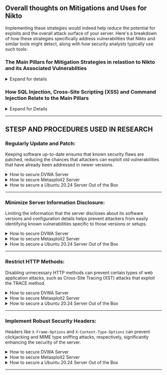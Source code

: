 ## Overall thoughts on Mitigations and Uses for Nikto

Implementing these strategies would indeed help reduce the potential for exploits and the overall attack surface of your server. Here's a breakdown of how these strategies specifically address vulnerabilities that Nikto and similar tools might detect, along with how security analysts typically use such tools:

### The Main Pillars for Mitigation Strategies in relastion to **Nikto** and its Associated Vulnerablities

<details>
  <summary>Expand for details</summary>

1. **Regularly Update and Patch**:
   - Keeping software up-to-date ensures that known security flaws are patched, reducing the chances that attackers can exploit old vulnerabilities that have already been addressed in newer versions.

2. **Minimize Server Information Disclosure**:
   - Limiting the information that the server discloses about its software versions and configuration details helps prevent attackers from easily identifying known vulnerabilities specific to those versions or setups.

3. **Restrict HTTP Methods**:
   - Disabling unnecessary HTTP methods can prevent certain types of web application attacks, such as Cross-Site Tracing (XST) attacks that exploit the TRACE method.

4. **Implement Robust Security Headers**:
   - Headers like `X-Frame-Options` and `X-Content-Type-Options` can prevent clickjacking and MIME type sniffing attacks, respectively, significantly enhancing the security of the server.

### Uses for Security Analysts:

Nikto, as an automated web scanning tool, offers several practical uses for security analysts:

1. **Initial Security Assessment**:
   - Nikto can quickly provide an overview of the web server’s security posture, identifying outdated software, misconfigurations, and potential vulnerabilities.

2. **Continuous Security Monitoring**:
   - Regular scans with Nikto can help track the security status of web servers over time, detecting new vulnerabilities or changes that might introduce security risks.

3. **Verification of Security Controls**:
   - After configuring security settings or applying patches, Nikto can be used to verify that these measures have been correctly implemented and are effective.

4. **Penetration Testing**:
   - In penetration testing scenarios, Nikto can be used as part of the reconnaissance phase to gather information that could be used for more targeted attacks.

5. **Compliance Checks**:
   - Nikto can help ensure that web servers comply with security policies and standards by regularly checking for configurations or headers that should be in place as per compliance requirements.

### Insights for Security Enhancement:

- **Identifying Misconfigurations**: By revealing misconfigurations and unnecessary services, Nikto provides insights that allow analysts to tighten security measures.
- **Guidance for Hardening**: The output from Nikto can guide the hardening process by highlighting specific areas where security can be enhanced.
- **Educational Tool**: For new analysts or educational environments, Nikto serves as an excellent tool to learn about common web vulnerabilities and the impact of different configurations.

Overall, tools like Nikto are invaluable for security analysts not only for defensive purposes but also to understand potential attack vectors and to simulate how an attacker might profile a system. Regular use of such tools is part of a proactive security strategy that helps maintain the integrity and security of web-facing services.
  
</details>

### How SQL Injection, Cross-Site Scripting (XSS) and Command Injection Relate to the Main Pillars 

<details>
  <summary>Expand for Details</summary>

The vulnerabilities 
- SQL Injection
- Cross-Site Scripting (XSS)
- Command Injection
fall under different areas of pillars `Regularly Update and Patch`, `Minimize Server Information Disclosure`, `Restrict HTTP Methods` & `Implement Robust Security Headers`, each highlighting a specific type of threat that web applications may face. Here’s how the vulnerablilities map onto the broader categories of security practices:

### 1. SQL Injection
- **Related Security Consideration: Regularly Update and Patch**
  - Keeping database management systems (DBMS) and web applications up-to-date can help mitigate vulnerabilities that might be exploited via SQL injection.
  - **Explanation**: Often, updates include patches for security holes that allow SQL injection. Developers also improve the way input is handled, helping to prevent malicious data from affecting SQL queries.

### 2. Cross-Site Scripting (XSS)
- **Related Security Consideration: Implement Robust Security Headers**
  - Using security headers such as `Content-Security-Policy` can significantly reduce the risk of XSS by specifying which dynamic resources are allowed to load.
  - **Explanation**: Properly configured, these headers help prevent attackers from executing malicious scripts in the browsers of unsuspecting users.

### 3. Command Injection
- **Related Security Consideration: Restrict HTTP Methods**
  - While not directly preventing command injection, limiting HTTP methods can reduce the attack surface through which such injections could be facilitated, especially when methods that allow sending data (like POST) are tightly controlled.
  - **Explanation**: Secure coding practices and rigorous input validation/sanitization are critical here. Ensuring that only validated inputs are processed helps prevent attackers from executing arbitrary commands on the server.

### Overarching Practices
- **Minimize Server Information Disclosure**
  - This practice impacts all three vulnerabilities by obscuring details about the web application’s environment that could be used to tailor attacks.
  - **Explanation**: Knowing the type of server, database, or scripting language and its version can provide attackers with valuable clues on how to exploit known vulnerabilities in those technologies.

### Summary
- **SQL Injection**: Tightly linked with both Regular Updates/Patches and specific configurations to handle SQL queries securely.
- **XSS**: Mostly mitigated by implementing content security policies and other headers that restrict malicious script execution.
- **Command Injection**: Needs rigorous input validation, secure coding practices, and environment hardening to mitigate.

In general, a layered security approach that includes updating and patching, configuring security headers, minimizing information disclosure, and restricting available methods of interaction with the server provides a comprehensive defense against these and other web application vulnerabilities. Each of these practices plays a role in creating a more secure web environment.
  
</details>

---

## STESP AND PROCEDURES USED IN RESEARCH

### **Regularly Update and Patch**:
Keeping software up-to-date ensures that known security flaws are patched, reducing the chances that attackers can exploit old vulnerabilities that have already been addressed in newer versions.

<details>
  <summary>How to secure DVWA Server</summary>
</details>

<details>
  <summary>How to secure Metasploit2 Server</summary>
</details>

<details>
  <summary>How to secure a Ubuntu 20.24 Server Out of the Box</summary>
</details>

---

### **Minimize Server Information Disclosure**:
Limiting the information that the server discloses about its software versions and configuration details helps prevent attackers from easily identifying known vulnerabilities specific to those versions or setups.

<details>
  <summary>How to secure DVWA Server</summary>
</details>

<details>
  <summary>How to secure Metasploit2 Server</summary>
</details>

<details>
  <summary>How to secure a Ubuntu 20.24 Server Out of the Box</summary>
</details>

---

### **Restrict HTTP Methods**:
Disabling unnecessary HTTP methods can prevent certain types of web application attacks, such as Cross-Site Tracing (XST) attacks that exploit the TRACE method.

<details>
  <summary>How to secure DVWA Server</summary>
</details>

<details>
  <summary>How to secure Metasploit2 Server</summary>
</details>

<details>
  <summary>How to secure a Ubuntu 20.24 Server Out of the Box</summary>
</details>

---

### **Implement Robust Security Headers**:
Headers like `X-Frame-Options` and `X-Content-Type-Options` can prevent clickjacking and MIME type sniffing attacks, respectively, significantly enhancing the security of the server.


<details>
  <summary>How to secure DVWA Server</summary>
</details>

<details>
  <summary>How to secure Metasploit2 Server</summary>
</details>

<details>
  <summary>How to secure a Ubuntu 20.24 Server Out of the Box</summary>
</details>

---
